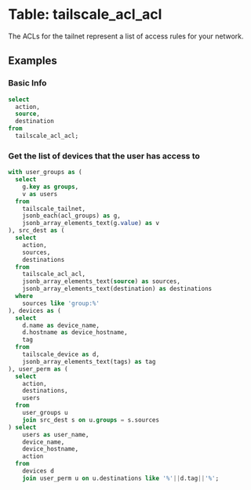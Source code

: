 # Table: tailscale_acl_acl

The ACLs for the tailnet represent a list of access rules for your network.

## Examples

### Basic Info

```sql
select
  action,
  source,
  destination
from
  tailscale_acl_acl;
```

### Get the list of devices that the user has access to

```sql
with user_groups as (
  select 
    g.key as groups,
    v as users
  from
    tailscale_tailnet,
    jsonb_each(acl_groups) as g,
    jsonb_array_elements_text(g.value) as v
), src_dest as (
  select
    action,
    sources,
    destinations
  from
    tailscale_acl_acl,
    jsonb_array_elements_text(source) as sources,
    jsonb_array_elements_text(destination) as destinations
  where
    sources like 'group:%'
), devices as (
  select
    d.name as device_name, 
    d.hostname as device_hostname,
    tag
  from
    tailscale_device as d,
    jsonb_array_elements_text(tags) as tag
), user_perm as (
  select
    action,
    destinations,
    users
  from
    user_groups u
    join src_dest s on u.groups = s.sources
) select
    users as user_name,
    device_name,
    device_hostname,
    action
  from
    devices d
    join user_perm u on u.destinations like '%'||d.tag||'%';
```
